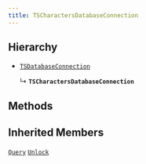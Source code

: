```yaml
---
title: TSCharactersDatabaseConnection
---
```



## Hierarchy

- [`TSDatabaseConnection`](TSDatabaseConnection)

  ↳ **`TSCharactersDatabaseConnection`**

## Methods

## Inherited Members
[`Query`](./TSDatabaseConnection#query) [`Unlock`](./TSDatabaseConnection#unlock)
